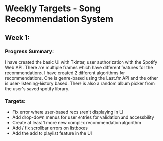 # Weekly Targets - Song Recommendation System

## Week 1:
### Progress Summary:
I have created the basic UI with Tkinter, user authorization with the Spotify Web API.
There are multiple frames which have different features for the recommendations. I have created 2 different algorithms for recommendations.
One is genre-based using the Last.fm API and the other is user-listening-history based.
There is also a random album picker from the user's saved spotify library.
### Targets:
- Fix error where user-based recs aren't displaying in UI
- Add drop-down menus for user entries for validation and accessbility
- Create at least 1 more new complex recommendation algorithm
- Add / fix scrollbar errors on listboxes
- Add the add to playlist feature in the UI
  